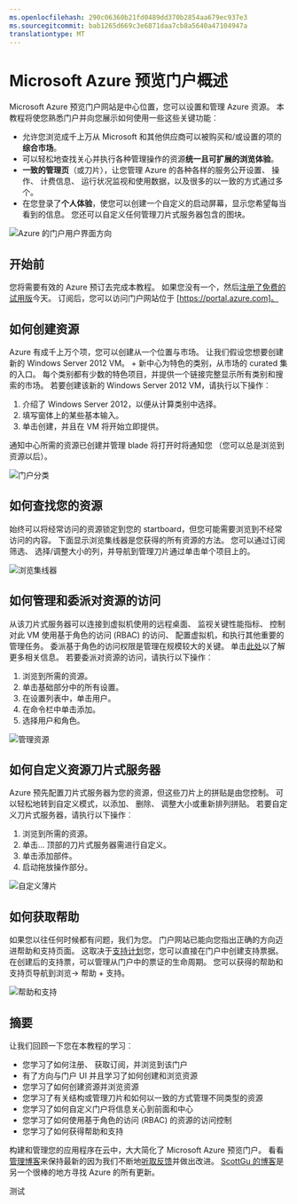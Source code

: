 ```yaml
---
ms.openlocfilehash: 290c06360b21fd0489dd370b2854aa679ec937e3
ms.sourcegitcommit: bab1265d669c3e6871daa7cb8a5640a47104947a
translationtype: MT
---
```

<properties
    pageTitle="Microsoft Azure 预览门户概述"
    description="了解如何使用 Microsoft Azure 预览门户网站。"
    services=""
    documentationCenter=""
    authors="davidwrede"
    manager="dwrede"
    editor="jimbe"/>

<tags
    ms.service="na"
    ms.workload="na"
    ms.tgt_pltfrm="na"
    ms.devlang="na" 
    ms.topic="hero-article"
    ms.date="04/28/2015"
    ms.author="dwrede1"/>

# Microsoft Azure 预览门户概述

Microsoft Azure 预览门户网站是中心位置，您可以设置和管理 Azure 资源。  本教程将使您熟悉门户并向您展示如何使用一些这些关键功能︰
- 允许您浏览成千上万从 Microsoft 和其他供应商可以被购买和/或设置的项的**综合市场**。
- 可以轻松地查找关心并执行各种管理操作的资源**统一且可扩展的浏览体验**。
- **一致的管理页**（或刀片），让您管理 Azure 的各种各样的服务公开设置、 操作、 计费信息、 运行状况监视和使用数据，以及很多的以一致的方式通过多个。
- 在您登录了**个人体验**，使您可以创建一个自定义的启动屏幕，显示您希望每当看到的信息。  您还可以自定义任何管理刀片式服务器包含的图块。

 ![Azure 的门户用户界面方向][UIOrientation]

## 开始前

您将需要有效的 Azure 预订去完成本教程。  如果您没有一个，然后[注册了免费的试用版](http://azure.microsoft.com/pricing/free-trial/)今天。  订阅后，您可以访问门户网站位于 [https://portal.azure.com]。

## 如何创建资源

Azure 有成千上万个项，您可以创建从一个位置与市场。  让我们假设您想要创建新的 Windows Server 2012 VM。  + 新中心为特色的类别，从市场的 curated 集的入口。  每个类别都有少数的特色项目，并提供一个链接完整显示所有类别和搜索的市场。 若要创建该新的 Windows Server 2012 VM，请执行以下操作︰  

1.  介绍了 Windows Server 2012，以便从计算类别中选择。  
2.  填写窗体上的某些基本输入。
3.  单击创建，并且在 VM 将开始立即提供。

通知中心所需的资源已创建并管理 blade 将打开时将通知您 （您可以总是浏览到资源以后）。

![门户分类][PortalCategories]


## 如何查找您的资源

始终可以将经常访问的资源锁定到您的 startboard，但您可能需要浏览到不经常访问的内容。  下面显示浏览集线器是您获得的所有资源的方法。  您可以通过订阅筛选、 选择/调整大小的列，并导航到管理刀片通过单击单个项目上的。

![浏览集线器][BrowseHub]

## 如何管理和委派对资源的访问

从该刀片式服务器可以连接到虚拟机使用的远程桌面、 监视关键性能指标、 控制对此 VM 使用基于角色的访问 (RBAC) 的访问、 配置虚拟机，和执行其他重要的管理任务。  委派基于角色的访问权限是管理在规模较大的关键。  单击[此处](role-based-access-control-configure.md)以了解更多相关信息。 若要委派对资源的访问，请执行以下操作︰

1.  浏览到所需的资源。
2.  单击基础部分中的所有设置。
3.  在设置列表中，单击用户。
4.  在命令栏中单击添加。
5.  选择用户和角色。

![管理资源][ManageResource]

## 如何自定义资源刀片式服务器

Azure 预先配置刀片式服务器为您的资源，但这些刀片上的拼贴是由您控制。  可以轻松地转到自定义模式，以添加、 删除、 调整大小或重新排列拼贴。 若要自定义刀片式服务器，请执行以下操作︰

1.  浏览到所需的资源。
2.  单击... 顶部的刀片式服务器需进行自定义。
3.  单击添加部件。
4.  启动拖放操作部分。  

![自定义薄片][CustomizeBlades]

## 如何获取帮助

如果您以往任何时候都有问题，我们为您。  门户网站已能向您指出正确的方向迈进帮助和支持页面。  这取决于[支持计划](http://azure.microsoft.com/support/plans/)您，您可以直接在门户中创建支持票据。  在创建后的支持票，可以管理从门户中的票证的生命周期。 您可以获得的帮助和支持页导航到浏览-> 帮助 + 支持。  

![帮助和支持][HelpSupport]

## 摘要

让我们回顾一下您在本教程的学习︰
- 您学习了如何注册、 获取订阅，并浏览到该门户
- 有了方向与门户 UI 并且学习了如何创建和浏览资源
- 您学习了如何创建资源并浏览资源
- 您学习了有关结构或管理刀片和如何以一致的方式管理不同类型的资源
- 您学习了如何自定义门户将信息关心到前面和中心
- 您学习了如何使用基于角色的访问 (RBAC) 的资源的访问控制
- 您学习了如何获得帮助和支持

构建和管理您的应用程序在云中，大大简化了 Microsoft Azure 预览门户。  看看[管理博客](http://azure.microsoft.com/blog/topics/management/)来保持最新的因为我们不断地[听取反馈](http://feedback.azure.com/forums/223579-azure-preview-portal)并做出改进。  [ScottGu 的博客](http://weblogs.asp.net/scottgu)是另一个很棒的地方寻找 Azure 的所有更新。

[UIOrientation]: ./media/azure-portal-how-to-use/azure_portal_1.png
[PortalCategories]: ./media/azure-portal-how-to-use/azure_portal_2.png
[BrowseHub]: ./media/azure-portal-how-to-use/azure_portal_3.png
[ManageResource]: ./media/azure-portal-how-to-use/azure_portal_4.png
[CustomizeBlades]: ./media/azure-portal-how-to-use/azure_portal_5.png
[HelpSupport]: ./media/azure-portal-how-to-use/azure_portal_6.png

测试
